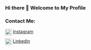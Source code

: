 ### Hi there 👋 Welcome to My Profile

### Contact Me:
[Instagram]
[<img align="left" alt="_sansfi | Instagram" width="22px" src="https://upload.wikimedia.org/wikipedia/commons/e/e7/Instagram_logo_2016.svg" />][Instagram]
<br />

[Linkedin]
[<img align="left" alt="ikhsan34 | LinkedIn" width="22px" src="https://cdn-icons-png.flaticon.com/512/174/174857.png" />][Linkedin]


<br />

[Instagram]: https://instagram.com/_sansfi
[Linkedin]: https://www.linkedin.com/in/ikhsanf/

